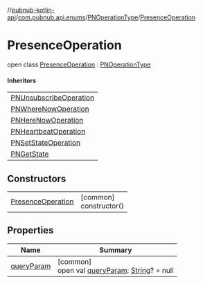 //[pubnub-kotlin-api](../../../../index.md)/[com.pubnub.api.enums](../../index.md)/[PNOperationType](../index.md)/[PresenceOperation](index.md)

# PresenceOperation

open class [PresenceOperation](index.md) : [PNOperationType](../index.md)

#### Inheritors

| |
|---|
| [PNUnsubscribeOperation](../-p-n-unsubscribe-operation/index.md) |
| [PNWhereNowOperation](../-p-n-where-now-operation/index.md) |
| [PNHereNowOperation](../-p-n-here-now-operation/index.md) |
| [PNHeartbeatOperation](../-p-n-heartbeat-operation/index.md) |
| [PNSetStateOperation](../-p-n-set-state-operation/index.md) |
| [PNGetState](../-p-n-get-state/index.md) |

## Constructors

| | |
|---|---|
| [PresenceOperation](-presence-operation.md) | [common]<br>constructor() |

## Properties

| Name | Summary |
|---|---|
| [queryParam](../query-param.md) | [common]<br>open val [queryParam](../query-param.md): [String](https://kotlinlang.org/api/latest/jvm/stdlib/kotlin/-string/index.html)? = null |
